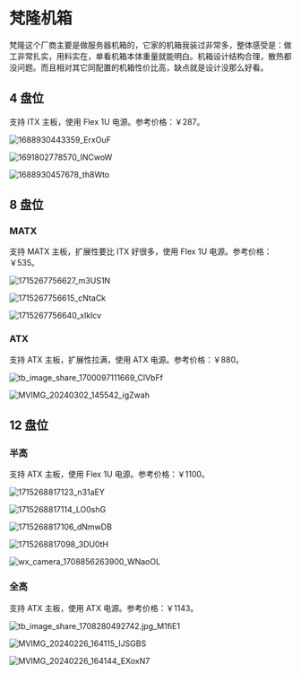 # 梵隆机箱

梵隆这个厂商主要是做服务器机箱的，它家的机箱我装过非常多，整体感受是：做工非常扎实，用料实在，单看机箱本体重量就能明白。机箱设计结构合理，散热都没问题。而且相对其它同配置的机箱性价比高，缺点就是设计没那么好看。

## 4 盘位

支持 ITX 主板，使用 Flex 1U 电源。参考价格：￥287。

![1688930443359_ErxOuF](https://slark-blog.s3.bitiful.net/1688930443359_ErxOuF.jpg)

![1691802778570_INCwoW](https://slark-blog.s3.bitiful.net/1691802778570_INCwoW.jpg)

![1688930457678_th8Wto](https://slark-blog.s3.bitiful.net/1688930457678_th8Wto.jpg)

## 8 盘位

### MATX

支持 MATX 主板，扩展性要比 ITX 好很多，使用 Flex 1U 电源。参考价格：￥535。

![1715267756627_m3US1N](https://slark-blog.s3.bitiful.net/1715267756627_m3US1N.jpg)

![1715267756615_cNtaCk](https://slark-blog.s3.bitiful.net/1715267756615_cNtaCk.jpg)

![1715267756640_xlkIcv](https://slark-blog.s3.bitiful.net/1715267756640_xlkIcv.jpg)

### ATX

支持 ATX 主板，扩展性拉满，使用 ATX 电源。参考价格：￥880。

![tb_image_share_1700097111669_ClVbFf](https://slark-blog.s3.bitiful.net/tb_image_share_1700097111669_ClVbFf.jpg)

![MVIMG_20240302_145542_igZwah](https://slark-blog.s3.bitiful.net/MVIMG_20240302_145542_igZwah.jpg)

## 12 盘位

### 半高
支持 ATX 主板，使用 Flex 1U 电源。参考价格：￥1100。

![1715268817123_n31aEY](https://slark-blog.s3.bitiful.net/1715268817123_n31aEY.png)

![1715268817114_LO0shG](https://slark-blog.s3.bitiful.net/1715268817114_LO0shG.jpg)

![1715268817106_dNmwDB](https://slark-blog.s3.bitiful.net/1715268817106_dNmwDB.png)

![1715268817098_3DU0tH](https://slark-blog.s3.bitiful.net/1715268817098_3DU0tH.png)

![wx_camera_1708856263900_WNaoOL](https://slark-blog.s3.bitiful.net/wx_camera_1708856263900_WNaoOL.jpg)

### 全高

支持 ATX 主板，使用 ATX 电源。参考价格：￥1143。

![tb_image_share_1708280492742.jpg_M1fiE1](https://slark-blog.s3.bitiful.net/tb_image_share_1708280492742.jpg_M1fiE1.png)

![MVIMG_20240226_164115_IJSGBS](https://slark-blog.s3.bitiful.net/MVIMG_20240226_164115_IJSGBS.jpg)

![MVIMG_20240226_164144_EXoxN7](https://slark-blog.s3.bitiful.net/MVIMG_20240226_164144_EXoxN7.jpg)